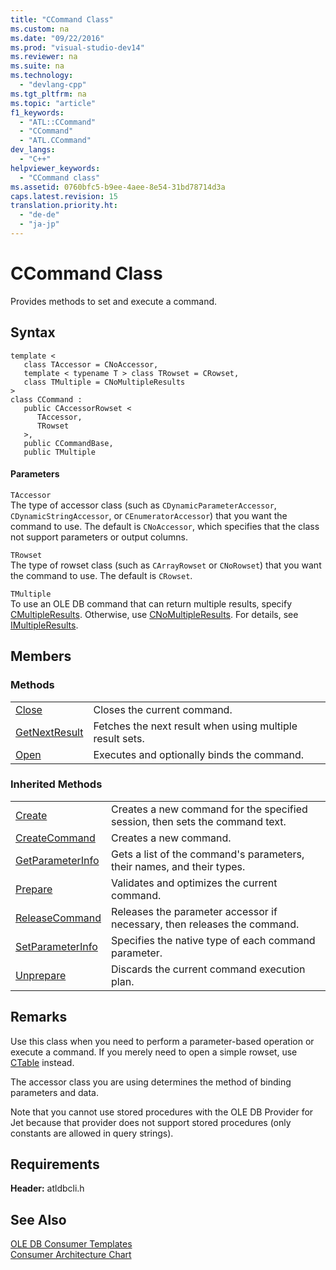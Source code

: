 ```yaml
---
title: "CCommand Class"
ms.custom: na
ms.date: "09/22/2016"
ms.prod: "visual-studio-dev14"
ms.reviewer: na
ms.suite: na
ms.technology: 
  - "devlang-cpp"
ms.tgt_pltfrm: na
ms.topic: "article"
f1_keywords: 
  - "ATL::CCommand"
  - "CCommand"
  - "ATL.CCommand"
dev_langs: 
  - "C++"
helpviewer_keywords: 
  - "CCommand class"
ms.assetid: 0760bfc5-b9ee-4aee-8e54-31bd78714d3a
caps.latest.revision: 15
translation.priority.ht: 
  - "de-de"
  - "ja-jp"
---
```

# CCommand Class
Provides methods to set and execute a command.  
  
## Syntax  
  
```  
template <  
   class TAccessor = CNoAccessor,  
   template < typename T > class TRowset = CRowset,  
   class TMultiple = CNoMultipleResults   
>  
class CCommand :   
   public CAccessorRowset <  
      TAccessor,   
      TRowset   
   >,  
   public CCommandBase,  
   public TMultiple  
```  
  
#### Parameters  
 `TAccessor`  
 The type of accessor class (such as `CDynamicParameterAccessor`, `CDynamicStringAccessor`, or `CEnumeratorAccessor`) that you want the command to use. The default is `CNoAccessor`, which specifies that the class not support parameters or output columns.  
  
 `TRowset`  
 The type of rowset class (such as `CArrayRowset` or `CNoRowset`) that you want the command to use. The default is `CRowset`.  
  
 `TMultiple`  
 To use an OLE DB command that can return multiple results, specify [CMultipleResults](../vs140/cmultipleresults-class.md). Otherwise, use [CNoMultipleResults](../vs140/cnomultipleresults-class.md). For details, see [IMultipleResults](https://msdn.microsoft.com/en-us/library/ms721289.aspx).  
  
## Members  
  
### Methods  
  
|||  
|-|-|  
|[Close](../vs140/ccommand--close.md)|Closes the current command.|  
|[GetNextResult](../vs140/ccommand--getnextresult.md)|Fetches the next result when using multiple result sets.|  
|[Open](../vs140/ccommand--open.md)|Executes and optionally binds the command.|  
  
### Inherited Methods  
  
|||  
|-|-|  
|[Create](../vs140/ccommand--create.md)|Creates a new command for the specified session, then sets the command text.|  
|[CreateCommand](../vs140/ccommand--createcommand.md)|Creates a new command.|  
|[GetParameterInfo](../vs140/ccommand--getparameterinfo.md)|Gets a list of the command's parameters, their names, and their types.|  
|[Prepare](../vs140/ccommand--prepare.md)|Validates and optimizes the current command.|  
|[ReleaseCommand](../vs140/ccommand--releasecommand.md)|Releases the parameter accessor if necessary, then releases the command.|  
|[SetParameterInfo](../vs140/ccommand--setparameterinfo.md)|Specifies the native type of each command parameter.|  
|[Unprepare](../vs140/ccommand--unprepare.md)|Discards the current command execution plan.|  
  
## Remarks  
 Use this class when you need to perform a parameter-based operation or execute a command. If you merely need to open a simple rowset, use [CTable](../vs140/ctable-class.md) instead.  
  
 The accessor class you are using determines the method of binding parameters and data.  
  
 Note that you cannot use stored procedures with the OLE DB Provider for Jet because that provider does not support stored procedures (only constants are allowed in query strings).  
  
## Requirements  
 **Header:** atldbcli.h  
  
## See Also  
 [OLE DB Consumer Templates](../vs140/ole-db-consumer-templates--c---.md)   
 [Consumer Architecture Chart](../vs140/ole-db-consumer-templates-reference.md)